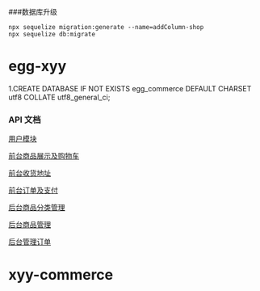 ###数据库升级
```
npx sequelize migration:generate --name=addColumn-shop
npx sequelize db:migrate
```

# egg-xyy
1.CREATE DATABASE IF NOT EXISTS egg_commerce DEFAULT CHARSET utf8 COLLATE utf8_general_ci;

### API 文档
[用户模块](https://github.com/sfyr111/egg-commerce/wiki/%E7%94%A8%E6%88%B7%E6%A8%A1%E5%9D%97)

[前台商品展示及购物车](https://github.com/sfyr111/egg-commerce/wiki/%E5%89%8D%E5%8F%B0%E5%95%86%E5%93%81%E5%B1%95%E7%A4%BA%E5%8F%8A%E8%B4%AD%E7%89%A9%E8%BD%A6)

[前台收货地址](https://github.com/sfyr111/egg-commerce/wiki/%E5%89%8D%E5%8F%B0%E6%94%B6%E8%B4%A7%E5%9C%B0%E5%9D%80)

[前台订单及支付](https://github.com/sfyr111/egg-commerce/wiki/%E5%89%8D%E5%8F%B0%E8%AE%A2%E5%8D%95%E5%8F%8A%E6%94%AF%E4%BB%98)

[后台商品分类管理](https://github.com/sfyr111/egg-commerce/wiki/%E5%90%8E%E5%8F%B0%E5%95%86%E5%93%81%E5%88%86%E7%B1%BB%E7%AE%A1%E7%90%86)

[后台商品管理](https://github.com/sfyr111/egg-commerce/wiki/%E5%90%8E%E5%8F%B0%E5%95%86%E5%93%81%E7%AE%A1%E7%90%86)

[后台管理订单](https://github.com/sfyr111/egg-commerce/wiki/%E5%90%8E%E5%8F%B0%E7%AE%A1%E7%90%86%E8%AE%A2%E5%8D%95)
# xyy-commerce
